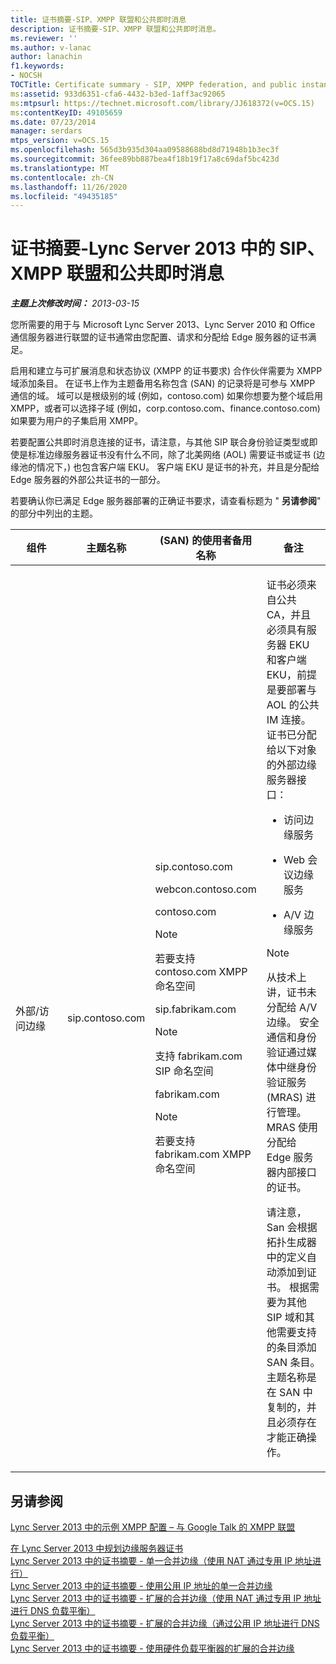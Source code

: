 ```yaml
---
title: 证书摘要-SIP、XMPP 联盟和公共即时消息
description: 证书摘要-SIP、XMPP 联盟和公共即时消息。
ms.reviewer: ''
ms.author: v-lanac
author: lanachin
f1.keywords:
- NOCSH
TOCTitle: Certificate summary - SIP, XMPP federation, and public instant messaging
ms:assetid: 933d6351-cfa6-4432-b3ed-1aff3ac92065
ms:mtpsurl: https://technet.microsoft.com/library/JJ618372(v=OCS.15)
ms:contentKeyID: 49105659
ms.date: 07/23/2014
manager: serdars
mtps_version: v=OCS.15
ms.openlocfilehash: 565d3b935d304aa09588688bd8d71948b1b3ec3f
ms.sourcegitcommit: 36fee89bb887bea4f18b19f17a8c69daf5bc423d
ms.translationtype: MT
ms.contentlocale: zh-CN
ms.lasthandoff: 11/26/2020
ms.locfileid: "49435185"
---
```

# <a name="certificate-summary---sip-xmpp-federation-and-public-instant-messaging-in-lync-server-2013"></a>证书摘要-Lync Server 2013 中的 SIP、XMPP 联盟和公共即时消息

<div data-xmlns="http://www.w3.org/1999/xhtml">

<div class="topic" data-xmlns="http://www.w3.org/1999/xhtml" data-msxsl="urn:schemas-microsoft-com:xslt" data-cs="https://msdn.microsoft.com/">

<div data-asp="https://msdn2.microsoft.com/asp">



</div>

<div id="mainSection">

<div id="mainBody">

<span> </span>

_**主题上次修改时间：** 2013-03-15_

您所需要的用于与 Microsoft Lync Server 2013、Lync Server 2010 和 Office 通信服务器进行联盟的证书通常由您配置、请求和分配给 Edge 服务器的证书满足。

启用和建立与可扩展消息和状态协议 (XMPP 的证书要求) 合作伙伴需要为 XMPP 域添加条目。 在证书上作为主题备用名称包含 (SAN) 的记录将是可参与 XMPP 通信的域。 域可以是根级别的域 (例如，contoso.com) 如果你想要为整个域启用 XMPP，或者可以选择子域 (例如，corp.contoso.com、finance.contoso.com) 如果要为用户的子集启用 XMPP。

若要配置公共即时消息连接的证书，请注意，与其他 SIP 联合身份验证类型或即使是标准边缘服务器证书没有什么不同，除了北美网络 (AOL) 需要证书或证书 (边缘池的情况下，) 也包含客户端 EKU。 客户端 EKU 是证书的补充，并且是分配给 Edge 服务器的外部公共证书的一部分。

若要确认你已满足 Edge 服务器部署的正确证书要求，请查看标题为 " **另请参阅**" 的部分中列出的主题。

<div>



<table>
<colgroup>
<col style="width: 25%" />
<col style="width: 25%" />
<col style="width: 25%" />
<col style="width: 25%" />
</colgroup>
<thead>
<tr class="header">
<th>组件</th>
<th>主题名称</th>
<th> (SAN) 的使用者备用名称</th>
<th>备注</th>
</tr>
</thead>
<tbody>
<tr class="odd">
<td><p>外部/访问边缘</p></td>
<td><p>sip.contoso.com</p></td>
<td><p>sip.contoso.com</p>
<p>webcon.contoso.com</p>
<p>contoso.com</p>



> [!NOTE]
> 若要支持 contoso.com XMPP 命名空间


<p>sip.fabrikam.com</p>



> [!NOTE]
> 支持 fabrikam.com SIP 命名空间


<p>fabrikam.com</p>



> [!NOTE]
> 若要支持 fabrikam.com XMPP 命名空间

</td>
<td><p>证书必须来自公共 CA，并且必须具有服务器 EKU 和客户端 EKU，前提是要部署与 AOL 的公共 IM 连接。 证书已分配给以下对象的外部边缘服务器接口：</p>
<ul>
<li><p>访问边缘服务</p></li>
<li><p>Web 会议边缘服务</p></li>
<li><p>A/V 边缘服务</p></li>
</ul>



> [!NOTE]
> 从技术上讲，证书未分配给 A/V 边缘。 安全通信和身份验证通过媒体中继身份验证服务 (MRAS) 进行管理。 MRAS 使用分配给 Edge 服务器内部接口的证书。


<p>请注意，San 会根据拓扑生成器中的定义自动添加到证书。 根据需要为其他 SIP 域和其他需要支持的条目添加 SAN 条目。 主题名称是在 SAN 中复制的，并且必须存在才能正确操作。</p></td>
</tr>
</tbody>
</table>


</div>

<div>

## <a name="see-also"></a>另请参阅


[Lync Server 2013 中的示例 XMPP 配置 –  与 Google Talk 的 XMPP 联盟](lync-server-2013-example-xmpp-configuration-–-xmpp-federation-with-google-talk.md)  


[在 Lync Server 2013 中规划边缘服务器证书](lync-server-2013-plan-for-edge-server-certificates.md)  
[Lync Server 2013 中的证书摘要 - 单一合并边缘（使用 NAT 通过专用 IP 地址进行）](lync-server-2013-certificate-summary-single-consolidated-edge-with-private-ip-addresses-using-nat.md)  
[Lync Server 2013 中的证书摘要 - 使用公用 IP 地址的单一合并边缘](lync-server-2013-certificate-summary-single-consolidated-edge-with-public-ip-addresses.md)  
[Lync Server 2013 中的证书摘要 - 扩展的合并边缘（使用 NAT 通过专用 IP 地址进行 DNS 负载平衡）](lync-server-2013-certificate-summary-scaled-consolidated-edge-dns-load-balancing-private-ip.md)  
[Lync Server 2013 中的证书摘要 - 扩展的合并边缘（通过公用 IP 地址进行 DNS 负载平衡）](lync-server-2013-certificate-summary-scaled-consolidated-edge-dns-load-balancing-with-public-ip-addresses.md)  
[Lync Server 2013 中的证书摘要 - 使用硬件负载平衡器的扩展的合并边缘](lync-server-2013-certificate-summary-scaled-consolidated-edge-with-hardware-load-balancers.md)  
  

</div>

</div>

<span> </span>

</div>

</div>

</div>

